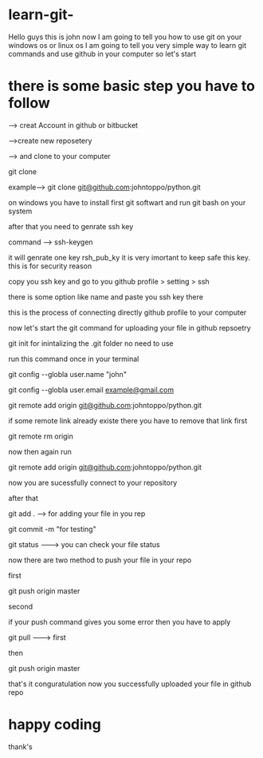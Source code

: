 # learn-git-
Hello guys  this is john now I am going to tell you how to use git on your windows os or linux os
I am going to tell you very simple way to learn git commands and use github in your computer
so let's start


<h1> there is some basic step you have to follow </h1>

--> creat Account in github or bitbucket

-->create new reposetery 

--> and clone to your computer

git clone <server link>
  
example--> git clone git@github.com:johntoppo/python.git  

on windows you have to install first git softwart and run git bash on your system 

after that you need to genrate ssh key 

command --> ssh-keygen

it will genrate one key 
rsh_pub_ky
it is very imortant to keep safe this key. this is for security reason

copy you ssh key and go to you github profile > setting > ssh

there is some option like name 
 and paste you ssh key there
 
this is the process of connecting directly github profile to  your computer

now let's start the git command for uploading your file in github repsoetry

 
git init for inintalizing the .git folder no need to use

run this command once in your terminal 

git config --globla user.name "john"

git config --globla user.email example@gmail.com

git remote add origin git@github.com:johntoppo/python.git

if some remote link already existe there you have to remove that link first
 
git remote rm origin

now then again run 

git remote add origin git@github.com:johntoppo/python.git

now you are sucessfully connect to your repository

after that 

 git add .       --> for adding your file in you rep
 
 git commit -m "for testing"
 
 git status ---> you can check your file status
 
 now there are two method to push your file in your repo
 
first 

git push origin master


second

if your push command gives you some error then you have to apply 

git pull   ---> first

then

git push origin master

that's it
conguratulation now you successfully uploaded your file in github repo

<h1> happy coding</h1>
thank's


 
 





